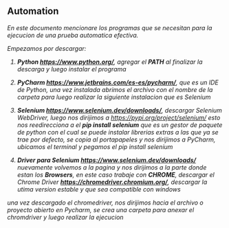 <h2>Automation</h2>

<p><em>En este documento mencionare los programas que se necesitan para la ejecucion de una prueba automatica efectiva.

  Empezamos por descargar:
  1) <b>Python https://www.python.org/</b>, agregar el <b>PATH</b> al finalizar la descarga y luego instalar el programa
  
  2) <b>PyCharm https://www.jetbrains.com/es-es/pycharm/</b>, que es un IDE de Python, una vez instalada abrimos el archivo con el nombre de la carpeta para luego realizar la siguiente instalacion que es Selenium
  
  3) <b>Selenium https://www.selenium.dev/downloads/</b>, descargar Selenium WebDriver, luego nos dirijimos a https://pypi.org/project/selenium/  esto nos reedirecciona a el <strong>pip install selenium</strong> que es un gestor de paquete de python con el cual se puede instalar librerias extras a las que ya se trae por defecto, se copia al portapapeles y nos dirijimos a PyCharm, ubicamos el terminal y pegamos el pip install selenium
  
  4) <b>Driver para Selenium https://www.selenium.dev/downloads/</b> nuevamente volvemos a la pagina y nos dirijimos a la parte donde estan los <strong>Browsers</strong>, en este caso trabaje con <b>CHROME</b>, descargar el Chrome Driver <b>https://chromedriver.chromium.org/</b>, descargar la utima version estable y que sea compatible con windows 
  
 una vez descargado el chromedriver, nos dirijimos hacia el archivo o proyecto abierto en Pycharm, se crea una carpeta para anexar el chromdriver y luego realizar la ejecucion
  
  

  
